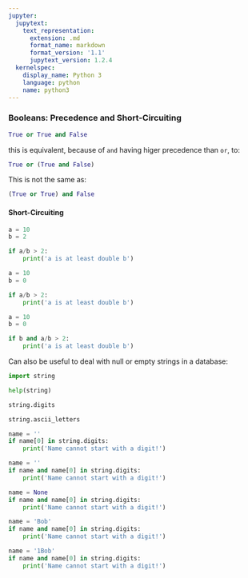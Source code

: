 ```yaml
---
jupyter:
  jupytext:
    text_representation:
      extension: .md
      format_name: markdown
      format_version: '1.1'
      jupytext_version: 1.2.4
  kernelspec:
    display_name: Python 3
    language: python
    name: python3
---
```


### Booleans: Precedence and Short-Circuiting

```python
True or True and False
```

this is equivalent, because of ``and`` having higer precedence than ``or``, to:

```python
True or (True and False)
```

This is not the same as:

```python
(True or True) and False
```

#### Short-Circuiting

```python
a = 10
b = 2

if a/b > 2:
    print('a is at least double b')
```

```python
a = 10
b = 0

if a/b > 2:
    print('a is at least double b')
```

```python
a = 10
b = 0

if b and a/b > 2:
    print('a is at least double b')
```

Can also be useful to deal with null or empty strings in a database:

```python
import string
```

```python
help(string)
```

```python
string.digits
```

```python
string.ascii_letters
```

```python
name = ''
if name[0] in string.digits:
    print('Name cannot start with a digit!')
```

```python
name = ''
if name and name[0] in string.digits:
    print('Name cannot start with a digit!')
```

```python
name = None
if name and name[0] in string.digits:
    print('Name cannot start with a digit!')
```

```python
name = 'Bob'
if name and name[0] in string.digits:
    print('Name cannot start with a digit!')
```

```python
name = '1Bob'
if name and name[0] in string.digits:
    print('Name cannot start with a digit!')
```

```python

```
